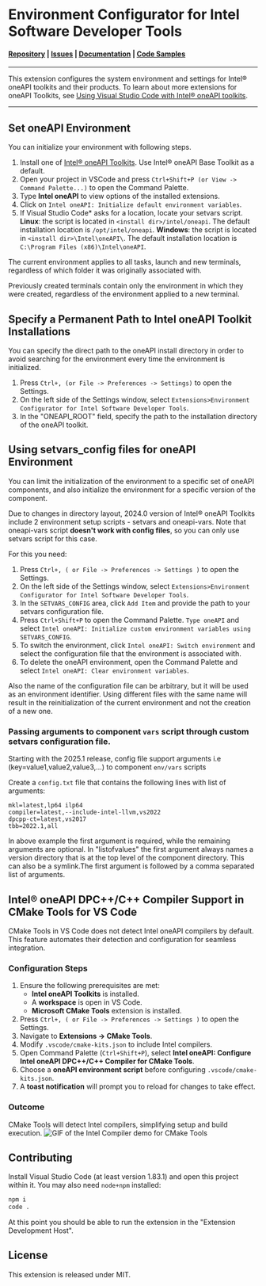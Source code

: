 # Environment Configurator for Intel Software Developer Tools

#### [Repository](https://github.com/intel/vscode-environment-and-launch-configurator) | [Issues](https://github.com/intel/vscode-environment-and-launch-configurator/issues) | [Documentation](https://www.intel.com/content/www/us/en/develop/documentation/using-vs-code-with-intel-oneapi/top/local-host-top/local-host.html#developing-a-visual-studio-code-project_configure-the-oneapi-environment) | [Code Samples](https://github.com/oneapi-src/oneAPI-samples)
***
This extension configures the system environment and settings for Intel® oneAPI toolkits and their products. To learn about more
extensions for oneAPI Toolkits, see [Using Visual Studio Code with Intel® oneAPI toolkits](https://www.intel.com/content/www/us/en/docs/oneapi/user-guide-vs-code).
***

## Set oneAPI Environment

You can initialize your environment with following steps.

1.  Install one of [Intel® oneAPI Toolkits](https://www.intel.com/content/www/us/en/developer/tools/oneapi/toolkits.html#base-kit). Use Intel® oneAPI Base Toolkit as a default.
2.  Open your project in VSCode and press `Ctrl+Shift+P (or View -> Command Palette...)` to open the Command Palette.
2. Type **Intel oneAPI** to view options of the installed extensions.
3. Click on `Intel oneAPI: Initialize default environment variables`.
4. If Visual Studio Code* asks for a location, locate your setvars script. **Linux**: the script is located in `<install dir>/intel/oneapi`. The default installation location is `/opt/intel/oneapi`. **Windows**: the script is located in `<install dir>\Intel\oneAPI\`. The default installation location is `C:\Program Files (x86)\Intel\oneAPI`.

The current environment applies to all tasks, launch and new terminals, regardless of which folder it was originally associated with.

Previously created terminals contain only the environment in which they were created, regardless of the environment applied to a new terminal.

## Specify a Permanent Path to Intel oneAPI Toolkit Installations

You can specify the direct path to the oneAPI install directory in order to avoid searching for the environment every time the environment is initialized.

1. Press `Ctrl+, (or File -> Preferences -> Settings)` to open the Settings.
2. On the left side of the Settings window, select `Extensions>Environment Configurator for Intel Software Developer Tools`.
3. In the "ONEAPI_ROOT" field, specify the path to the installation directory of the oneAPI toolkit.

## Using setvars_config files for oneAPI Environment
You can limit the initialization of the environment to a specific set of oneAPI components, and also initialize the environment for a specific version of the component.

Due to changes in directory layout, 2024.0 version of Intel® oneAPI Toolkits include 2 environment setup scripts - setvars and oneapi-vars. Note that oneapi-vars script **doesn't work with config files**, so you can only use setvars script for this case.

For this you need:
1. Press `Ctrl+, ( or File -> Preferences -> Settings )` to open the Settings.
2. On the left side of the Settings window, select `Extensions>Environment Configurator for Intel Software Developer Tools`.
3. In the `SETVARS_CONFIG` area, click `Add Item` and provide the path to your setvars configuration file.
4. Press `Ctrl+Shift+P` to open the Command Palette. `Type oneAPI` and select `Intel oneAPI: Initialize custom environment variables using SETVARS_CONFIG`.
5. To switch the environment, click `Intel oneAPI: Switch environment` and select the configuration file that the environment is associated with.
6. To delete the oneAPI environment, open the Command Palette and select `Intel oneAPI: Clear environment variables`.

Also the name of the configuration file can be arbitrary, but it will be used as an environment identifier. Using different files with the same name will result in the reinitialization of the current environment and not the creation of a new one.

### Passing arguments to component `vars` script through custom setvars configuration file.

Starting with the 2025.1 release, config file support arguments i.e (key=value1,value2,value3,...) to component `env/vars` scripts

Create a `config.txt` file that contains the following lines with list of arguments:

```
mkl=latest,lp64 ilp64
compiler=latest,--include-intel-llvm,vs2022
dpcpp-ct=latest,vs2017
tbb=2022.1,all
```
In above example the first argument is required, while the remaining arguments are optional.
In "listofvalues" the first argument always names a version directory that is at the top level of the component directory. This can also be a symlink.The first argument is followed by a comma separated list of arguments.


## Intel® oneAPI DPC++/C++ Compiler Support in CMake Tools for VS Code
CMake Tools in VS Code does not detect Intel oneAPI compilers by default. This feature automates their detection and configuration for seamless integration.
### Configuration Steps
1. Ensure the following prerequisites are met:
    - **Intel oneAPI Toolkits** is installed.
    - A **workspace** is open in VS Code.
    - **Microsoft CMake Tools** extension is installed.
2. Press `Ctrl+, ( or File -> Preferences -> Settings )` to open the Settings.
3. Navigate to **Extensions → CMake Tools**.
4. Modify `.vscode/cmake-kits.json` to include Intel compilers.
5. Open Command Palette (`Ctrl+Shift+P`), select **Intel oneAPI: Configure Intel oneAPI DPC++/C++ Compiler for CMake Tools**.
6. Choose a **oneAPI environment script** before configuring `.vscode/cmake-kits.json`.
7. A **toast notification** will prompt you to reload for changes to take effect.
### Outcome
CMake Tools will detect Intel compilers, simplifying setup and build execution.
![GIF of the Intel Compiler demo for CMake Tools](/media/IntelCompilerForCMakeTools.gif)

## Contributing
Install Visual Studio Code (at least version 1.83.1) and open this project within it.
You may also need `node+npm` installed:

```bash
npm i
code .
```

At this point you should be able to run the extension in the "Extension Development Host".

## License
This extension is released under MIT.

